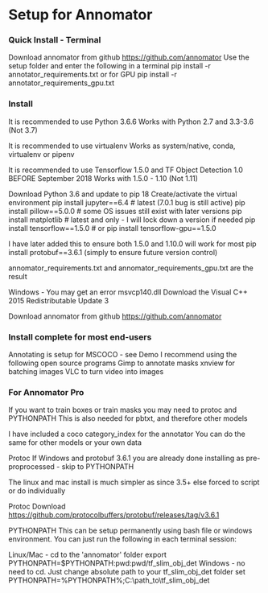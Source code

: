 # Setup for Annomator


### Quick Install - Terminal
Download annomator from github https://github.com/annomator
Use the setup folder and enter the following in a terminal
pip install -r annotator_requirements.txt
or for GPU 
pip install -r annotator_requirements_gpu.txt


### Install
It is recommended to use Python 3.6.6
Works with Python 2.7 and 3.3-3.6 (Not 3.7)

It is recommended to use virtualenv
Works as system/native, conda, virtualenv or pipenv

It is recommended to use Tensorflow 1.5.0 and TF Object Detection 1.0 BEFORE September 2018
Works with 1.5.0 - 1.10 (Not 1.11)

Download Python 3.6 and update to pip 18
Create/activate the virtual environment
pip install jupyter==6.4 # latest (7.0.1 bug is still active) 
pip install pillow==5.0.0 # some OS issues still exist with later versions 
pip install matplotlib # latest and only - I will lock down a version if needed 
pip install tensorflow==1.5.0 # or pip install tensorflow-gpu==1.5.0

I have later added this to ensure both 1.5.0 and 1.10.0 will work for most
pip install protobuf==3.6.1 (simply to ensure future version control)

annomator_requirements.txt and annomator_requirements_gpu.txt are the result

Windows - You may get an error msvcp140.dll
Download the Visual C++ 2015 Redistributable Update 3

Download annomator from github
https://github.com/annomator

### Install complete for most end-users

Annotating is setup for MSCOCO - see Demo
I recommend using the following open source programs
Gimp to annotate masks xnview for batching images VLC to turn video into images

### For Annomator Pro

If you want to train boxes or train masks you may need to protoc and PYTHONPATH
This is also needed for pbtxt, and therefore other models

I have included a coco category_index for the annotator
You can do the same for other models or your own data

Protoc
If Windows and protobuf 3.6.1 you are already done installing as pre-proprocessed - skip to PYTHONPATH

The linux and mac install is much simpler as since 3.5+ else forced to script or do individually

Protoc Download
https://github.com/protocolbuffers/protobuf/releases/tag/v3.6.1

PYTHONPATH
This can be setup permanently using bash file or windows environment. You can just run the following in each terminal session:

Linux/Mac - cd to the 'annomator' folder export PYTHONPATH=$PYTHONPATH:pwd:pwd/tf_slim_obj_det Windows - no need to cd. Just change absolute path to your tf_slim_obj_det folder set PYTHONPATH=%PYTHONPATH%;C:\path_to\tf_slim_obj_det